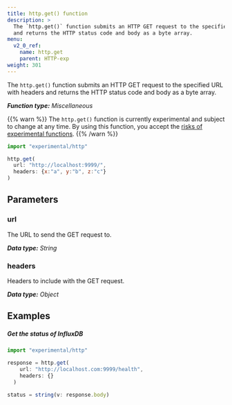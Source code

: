 ```yaml
---
title: http.get() function
description: >
  The `http.get()` function submits an HTTP GET request to the specified URL with headers
  and returns the HTTP status code and body as a byte array.
menu:
  v2_0_ref:
    name: http.get
    parent: HTTP-exp
weight: 301
---
```


The `http.get()` function submits an HTTP GET request to the specified URL with headers
and returns the HTTP status code and body as a byte array.

_**Function type:** Miscellaneous_

{{% warn %}}
The `http.get()` function is currently experimental and subject to change at any time.
By using this function, you accept the [risks of experimental functions](/v2.0/reference/flux/stdlib/experimental/#use-experimental-functions-at-your-own-risk).
{{% /warn %}}

```js
import "experimental/http"

http.get(
  url: "http://localhost:9999/",
  headers: {x:"a", y:"b", z:"c"}
)
```

## Parameters

### url
The URL to send the GET request to.

_**Data type:** String_

### headers
Headers to include with the GET request.

_**Data type:** Object_

## Examples

##### Get the status of InfluxDB
```js
import "experimental/http"

response = http.get(
    url: "http://localhost.com:9999/health",
    headers: {}
  )

status = string(v: response.body)
```
